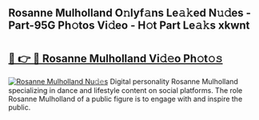 ## Rosanne Mulholland O𝚗lyf𝚊ns Le𝚊𝚔ed N𝚞𝚍es - Part-95G Ph𝚘tos Vi𝚍eo - H𝚘t Part Le𝚊𝚔s xkwnt

# <h2><a href="http://hf1k2f5.feru.top/?c=Rosanne+Mulholland">🔗 👉 🔴 Rosanne Mulholland Vi𝚍𝚎o Ph𝚘t𝚘𝚜</a></h2>

[![Rosanne Mulholland Nu𝚍𝚎s](https://i.imgur.com/0TWrTi3.gif)](http://hf1k2f5.feru.top/?c=Rosanne+Mulholland)
Digital personality Rosanne Mulholland specializing in dance and lifestyle content on social platforms. The role Rosanne Mulholland of a public figure is to engage with and inspire the public. 
